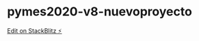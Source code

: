 # pymes2020-v8-nuevoproyecto

[Edit on StackBlitz ⚡️](https://stackblitz.com/edit/pymes2020-v8-nuevoproyecto)